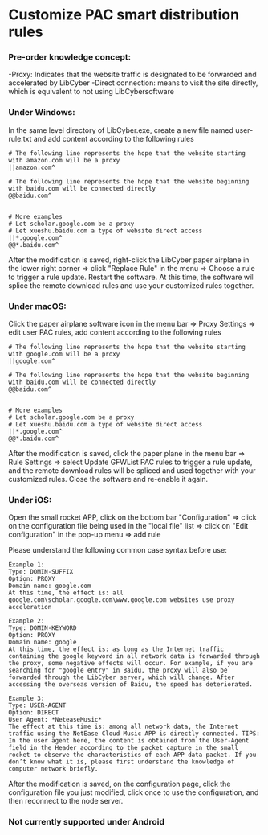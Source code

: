 # Customize PAC smart distribution rules



### Pre-order knowledge concept:

-Proxy: Indicates that the website traffic is designated to be forwarded and accelerated by LibCyber
-Direct connection: means to visit the site directly, which is equivalent to not using LibCyber ​​software



### Under Windows:

In the same level directory of LibCyber.exe, create a new file named user-rule.txt and add content according to the following rules

```
# The following line represents the hope that the website starting with amazon.com will be a proxy
||amazon.com^

# The following line represents the hope that the website beginning with baidu.com will be connected directly
@@baidu.com^


# More examples
# Let scholar.google.com be a proxy
# Let xueshu.baidu.com a type of website direct access
||*.google.com^
@@*.baidu.com^

```

After the modification is saved, right-click the LibCyber ​​paper airplane in the lower right corner => click "Replace Rule" in the menu => Choose a rule to trigger a rule update. Restart the software. At this time, the software will splice the remote download rules and use your customized rules together.



### Under macOS:

Click the paper airplane software icon in the menu bar => Proxy Settings => edit user PAC rules, add content according to the following rules

```
# The following line represents the hope that the website starting with google.com will be a proxy
||google.com^

# The following line represents the hope that the website beginning with baidu.com will be connected directly
@@baidu.com^


# More examples
# Let scholar.google.com be a proxy
# Let xueshu.baidu.com a type of website direct access
||*.google.com^
@@*.baidu.com^
```

After the modification is saved, click the paper plane in the menu bar => Rule Settings => select Update GFWList PAC rules to trigger a rule update, and the remote download rules will be spliced ​​and used together with your customized rules. Close the software and re-enable it again.



### Under iOS:

Open the small rocket APP, click on the bottom bar "Configuration" => click on the configuration file being used in the "local file" list => click on "Edit configuration" in the pop-up menu => add rule

Please understand the following common case syntax before use:

```
Example 1:
Type: DOMIN-SUFFIX
Option: PROXY
Domain name: google.com
At this time, the effect is: all google.com\scholar.google.com\www.google.com websites use proxy acceleration

Example 2:
Type: DOMIN-KEYWORD
Option: PROXY
Domain name: google
At this time, the effect is: as long as the Internet traffic containing the google keyword in all network data is forwarded through the proxy, some negative effects will occur. For example, if you are searching for "google entry" in Baidu, the proxy will also be forwarded through the LibCyber ​​server, which will change. After accessing the overseas version of Baidu, the speed has deteriorated.

Example 3:
Type: USER-AGENT
Option: DIRECT
User Agent: *NeteaseMusic*
The effect at this time is: among all network data, the Internet traffic using the NetEase Cloud Music APP is directly connected. TIPS: In the user agent here, the content is obtained from the User-Agent field in the Header according to the packet capture in the small rocket to observe the characteristics of each APP data packet. If you don’t know what it is, please first understand the knowledge of computer network briefly.

```

After the modification is saved, on the configuration page, click the configuration file you just modified, click once to use the configuration, and then reconnect to the node server.



### Not currently supported under Android